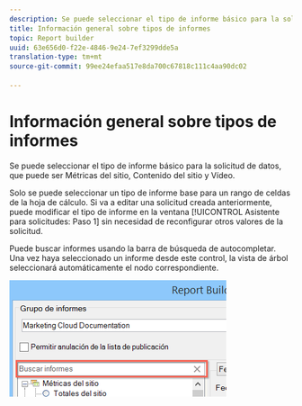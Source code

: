 ```yaml
---
description: Se puede seleccionar el tipo de informe básico para la solicitud de datos, que puede ser Métricas del sitio, Contenido del sitio y Vídeo.
title: Información general sobre tipos de informes
topic: Report builder
uuid: 63e656d0-f22e-4846-9e24-7ef3299dde5a
translation-type: tm+mt
source-git-commit: 99ee24efaa517e8da700c67818c111c4aa90dc02

---
```



# Información general sobre tipos de informes

Se puede seleccionar el tipo de informe básico para la solicitud de datos, que puede ser Métricas del sitio, Contenido del sitio y Vídeo.

Solo se puede seleccionar un tipo de informe base para un rango de celdas de la hoja de cálculo. Si va a editar una solicitud creada anteriormente, puede modificar el tipo de informe en la ventana [!UICONTROL Asistente para solicitudes: Paso 1] sin necesidad de reconfigurar otros valores de la solicitud.

Puede buscar informes usando la barra de búsqueda de autocompletar. Una vez haya seleccionado un informe desde este control, la vista de árbol seleccionará automáticamente el nodo correspondiente.

![](assets/search_reports.png)

